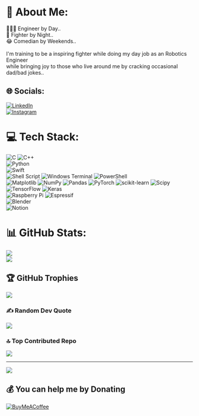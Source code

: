 # 💫 About Me:
👨🏻‍💻 Engineer by Day..<br>🥊 Fighter by Night..<br>😂 Comedian by Weekends..<br><br>I'm training to be a inspiring fighter while doing my day job as an Robotics Engineer <br>while bringing joy to those who live around me by cracking occasional dad/bad jokes..


## 🌐 Socials:
[![LinkedIn](https://img.shields.io/badge/LinkedIn-%230077B5.svg?logo=linkedin&logoColor=white)](https://linkedin.com/in/https://www.linkedin.com/in/pasindu-vihangana/) 
<br>
[![Instagram](https://img.shields.io/badge/Instagram-%23E4405F.svg?logo=Instagram&logoColor=white)](https://instagram.com/https://www.instagram.com/romeo_skywalker/) 

# 💻 Tech Stack:
![C](https://img.shields.io/badge/c-%2300599C.svg?style=plastic&logo=c&logoColor=white) ![C++](https://img.shields.io/badge/c++-%2300599C.svg?style=plastic&logo=c%2B%2B&logoColor=white) 
<br>
![Python](https://img.shields.io/badge/python-3670A0?style=plastic&logo=python&logoColor=ffdd54) 
<br>
![Swift](https://img.shields.io/badge/swift-F54A2A?style=plastic&logo=swift&logoColor=white) 
<br>
![Shell Script](https://img.shields.io/badge/shell_script-%23121011.svg?style=plastic&logo=gnu-bash&logoColor=white)  ![Windows Terminal](https://img.shields.io/badge/Windows%20Terminal-%234D4D4D.svg?style=plastic&logo=windows-terminal&logoColor=white) ![PowerShell](https://img.shields.io/badge/PowerShell-%235391FE.svg?style=plastic&logo=powershell&logoColor=white) 
<br>
![Matplotlib](https://img.shields.io/badge/Matplotlib-%23ffffff.svg?style=plastic&logo=Matplotlib&logoColor=black) ![NumPy](https://img.shields.io/badge/numpy-%23013243.svg?style=plastic&logo=numpy&logoColor=white) ![Pandas](https://img.shields.io/badge/pandas-%23150458.svg?style=plastic&logo=pandas&logoColor=white) ![PyTorch](https://img.shields.io/badge/PyTorch-%23EE4C2C.svg?style=plastic&logo=PyTorch&logoColor=white) ![scikit-learn](https://img.shields.io/badge/scikit--learn-%23F7931E.svg?style=plastic&logo=scikit-learn&logoColor=white) ![Scipy](https://img.shields.io/badge/SciPy-%230C55A5.svg?style=plastic&logo=scipy&logoColor=%white) ![TensorFlow](https://img.shields.io/badge/TensorFlow-%23FF6F00.svg?style=plastic&logo=TensorFlow&logoColor=white) ![Keras](https://img.shields.io/badge/Keras-%23D00000.svg?style=plastic&logo=Keras&logoColor=white) 
<br>
![Raspberry Pi](https://img.shields.io/badge/-RaspberryPi-C51A4A?style=plastic&logo=Raspberry-Pi) ![Espressif](https://img.shields.io/badge/espressif-E7352C.svg?style=plastic&logo=espressif&logoColor=white)
<br>
![Blender](https://img.shields.io/badge/blender-%23F5792A.svg?style=plastic&logo=blender&logoColor=white) 
<br>
![Notion](https://img.shields.io/badge/Notion-%23000000.svg?style=plastic&logo=notion&logoColor=white) 


# 📊 GitHub Stats:
<!-- ![](https://github-readme-stats.vercel.app/api?username=Pasindu-Vihangana&theme=dark&hide_border=true&include_all_commits=true&count_private=true)<br/> -->
![](https://github-readme-streak-stats.herokuapp.com/?user=Pasindu-Vihangana&theme=dark&hide_border=true)<br/>
![](https://github-readme-stats.vercel.app/api/top-langs/?username=Pasindu-Vihangana&theme=dark&hide_border=true&include_all_commits=true&count_private=true&layout=compact)

## 🏆 GitHub Trophies
![](https://github-profile-trophy.vercel.app/?username=Pasindu-Vihangana&theme=github_dark&no-frame=false&no-bg=true&margin-w=4)

### ✍️ Random Dev Quote
![](https://quotes-github-readme.vercel.app/api?type=horizontal&theme=dark)

### 🔝 Top Contributed Repo
![](https://github-contributor-stats.vercel.app/api?username=Pasindu-Vihangana&limit=5&theme=dark&combine_all_yearly_contributions=true)

---
[![](https://visitcount.itsvg.in/api?id=Pasindu-Vihangana&icon=5&color=8)](https://visitcount.itsvg.in)

## 💰 You can help me by Donating
[![BuyMeACoffee](https://img.shields.io/badge/Buy%20Me%20a%20Coffee-ffdd00?style=for-the-badge&logo=buy-me-a-coffee&logoColor=black)](https://buymeacoffee.com/https://buymeacoffee.com/pasindu.vihangana) 

  
<!-- Proudly created with GPRM ( https://gprm.itsvg.in ) -->
